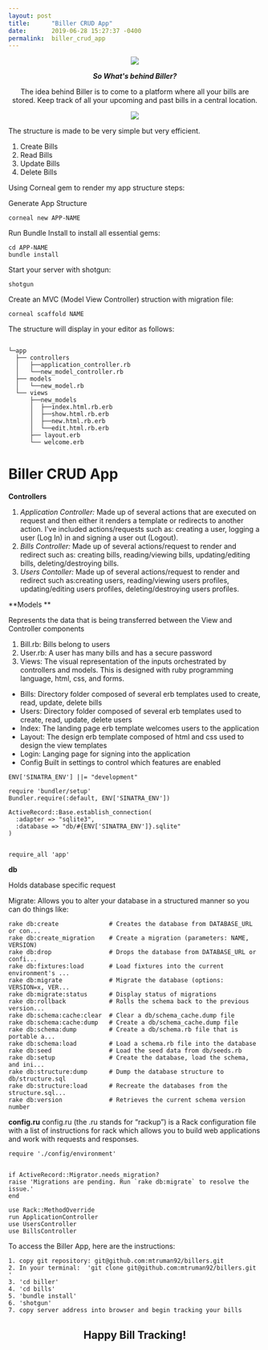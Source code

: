 ```yaml
---
layout: post
title:      "Biller CRUD App"
date:       2019-06-28 15:27:37 -0400
permalink:  biller_crud_app
---
```


<center>

![](https://www.freelogodesign.org/file/app/client/thumb/3572788b-93f9-4fbc-a179-add3c25c09b3_200x200.png?1560994314633)

***So What's behind Biller?***


The idea behind Biller is to come to a platform where all your bills are stored. Keep track of all your upcoming and past bills in a central location.


![]( https://miro.medium.com/max/200/1*D07GoP9ZO3rXSVsVndX5kg.png) </center>


The structure is made to be very simple but very efficient.

1. Create Bills
2. Read Bills
3. Update Bills
4. Delete Bills

Using Corneal gem to render my app structure steps:

Generate App Structure
```
corneal new APP-NAME
```


Run Bundle Install to install all essential gems:

```
cd APP-NAME
bundle install
```

Start your server with shotgun:
```
shotgun
```


Create an MVC (Model View Controller) struction with migration file:
```
corneal scaffold NAME
```


The structure will display in your editor as follows:
```

└─app
  ├── controllers
  │   ├──application_controller.rb
  │   └──new_model_controller.rb
  ├── models
  │   └──new_model.rb
  └── views
      ├──new_models
      │  ├──index.html.rb.erb
      │  ├──show.html.rb.erb
      │  ├──new.html.rb.erb
      │  └──edit.html.rb.erb
      ├── layout.erb
      └── welcome.erb
```
# Biller CRUD App
**Controllers**

1. *Application Controller:* Made up of several actions that are executed on request and then either it renders a template or redirects to another action. I’ve included actions/requests such as: creating a user, logging a user (Log In) in and signing a user out (Logout).
2. *Bills Controller:* Made up of several actions/request to render and redirect such as: creating bills, reading/viewing bills, updating/editing bills, deleting/destroying bills.
3. *Users Contoller:* Made up of several actions/request to render and redirect such as:creating users, reading/viewing users profiles, updating/editing users profiles, deleting/destroying users profiles.

**Models **

Represents the data that is being transferred between the View and Controller components

1. Bill.rb: Bills belong to users
2. User.rb: A user has many bills and has a secure password
3. Views: The visual representation of the inputs orchestrated by controllers and models. This is designed with ruby programming language, html, css, and forms. </p>

* Bills: Directory folder composed of several erb templates used to create, read, update, delete bills
* Users: Directory folder composed of several erb templates used to create, read, update, delete users
* Index: The landing page erb template welcomes users to the application
* Layout: The design erb template composed of html and css used to design the view templates
* Login: Langing page for signing into the application
* Config Built in settings to control which features are enabled

```
ENV['SINATRA_ENV'] ||= "development"

require 'bundler/setup'
Bundler.require(:default, ENV['SINATRA_ENV'])

ActiveRecord::Base.establish_connection(
  :adapter => "sqlite3",
  :database => "db/#{ENV['SINATRA_ENV']}.sqlite"
)


require_all 'app'
```

**db**

Holds database specific request

Migrate: Allows you to alter your database in a structured manner so you can do things like:

```
rake db:create              # Creates the database from DATABASE_URL or con...
rake db:create_migration    # Create a migration (parameters: NAME, VERSION)
rake db:drop                # Drops the database from DATABASE_URL or confi...
rake db:fixtures:load       # Load fixtures into the current environment's ...
rake db:migrate             # Migrate the database (options: VERSION=x, VER...
rake db:migrate:status      # Display status of migrations
rake db:rollback            # Rolls the schema back to the previous version...
rake db:schema:cache:clear  # Clear a db/schema_cache.dump file
rake db:schema:cache:dump   # Create a db/schema_cache.dump file
rake db:schema:dump         # Create a db/schema.rb file that is portable a...
rake db:schema:load         # Load a schema.rb file into the database
rake db:seed                # Load the seed data from db/seeds.rb
rake db:setup               # Create the database, load the schema, and ini...
rake db:structure:dump      # Dump the database structure to db/structure.sql
rake db:structure:load      # Recreate the databases from the structure.sql...
rake db:version             # Retrieves the current schema version number
```

**config.ru**
config.ru (the .ru stands for “rackup”) is a Rack configuration file with a list of instructions for rack which allows you to build web applications and work with requests and responses.

```
require './config/environment'


if ActiveRecord::Migrator.needs_migration?
raise 'Migrations are pending. Run `rake db:migrate` to resolve the issue.'
end

use Rack::MethodOverride
run ApplicationController
use UsersController
use BillsController
```

To access the Biller App, here are the instructions:

```
1. copy git repository: git@github.com:mtruman92/billers.git
2. In your terminal:  'git clone git@github.com:mtruman92/billers.git '
3. 'cd biller'
4. 'cd bills'
5. 'bundle install'
6. 'shotgun'
7. copy server address into browser and begin tracking your bills
```
</p>
 <center>
 
## Happy Bill Tracking!  </center>
